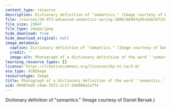 ```yaml
---
content_type: resource
description: Dictionary definition of "semantics." (Image courtesy of Daniel Bersak.)
file: /courses/24-973-advanced-semantics-spring-2009/80907ed5c0ab7b722c17566906a2a7fe_24-973s09.jpg
file_size: 23647
file_type: image/jpeg
hide_download: true
hide_download_original: null
image_metadata:
  caption: Dictionary definition of "semantics." (Image courtesy of Daniel Bersak.)
  credit: ''
  image-alt: Photograph of a dictionary definition of the word ''semantics.''
learning_resource_types: []
license: https://creativecommons.org/licenses/by-nc-sa/4.0/
ocw_type: OCWImage
resourcetype: Image
title: Photograph of a dictionary definition of the word ''semantics.''
uid: 80907ed5-c0ab-7b72-2c17-566906a2a7fe
---
```

Dictionary definition of "semantics." (Image courtesy of Daniel Bersak.)